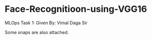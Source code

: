 # Face-Recognitioon-using-VGG16

MLOps Task 1:
Given By: Vimal Daga Sir

Some snaps are also attached.
